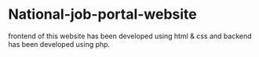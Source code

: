 # National-job-portal-website
frontend of this website has been developed using html &amp; css and backend has been developed using php.
